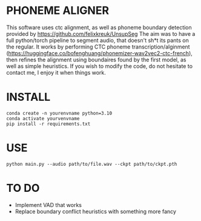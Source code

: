 # PHONEME ALIGNER
This software uses ctc alignment, as well as phoneme boundary detection provided by https://github.com/felixkreuk/UnsupSeg
The aim was to have a full python/torch pipeline to segment audio, that doesn't sh*t its pants on the regular.
It works by performing CTC phoneme transcription/alginment (https://huggingface.co/bofenghuang/phonemizer-wav2vec2-ctc-french), then refines the 
alignment using boundaires found by the first model, as well as simple heuristics.
If you wish to modify the code, do not hesitate to contact me, I enjoy it when things work.

# INSTALL
```
conda create -n yourenvname python=3.10
conda activate yourvenvname
pip install -r requirements.txt
```

# USE
```
python main.py --audio path/to/file.wav --ckpt path/to/ckpt.pth
```

# TO DO
- Implement VAD that works
- Replace boundary conflict heuristics with something more fancy
